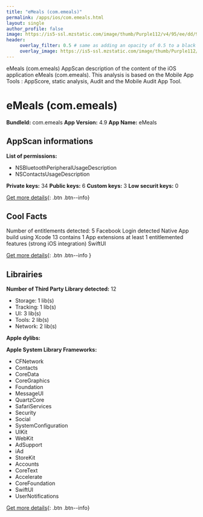```yaml
---
title: "eMeals (com.emeals)"
permalink: /apps/ios/com.emeals.html
layout: single
author_profile: false
image: https://is5-ssl.mzstatic.com/image/thumb/Purple112/v4/95/ee/dd/95eedd59-3497-8c4e-dba0-7fd03a34b2e6/AppIcon-1x_U007emarketing-0-6-0-85-220.png/512x512bb.jpg
header: 
     overlay_filter: 0.5 # same as adding an opacity of 0.5 to a black background
     overlay_image: https://is5-ssl.mzstatic.com/image/thumb/Purple112/v4/95/ee/dd/95eedd59-3497-8c4e-dba0-7fd03a34b2e6/AppIcon-1x_U007emarketing-0-6-0-85-220.png/512x512bb.jpg
---
```

eMeals (com.emeals) AppScan description of the content of the iOS application eMeals (com.emeals). This analysis is based on the Mobile App Tools : AppScore, static analysis, Audit and the Mobile Audit App Tool.

# eMeals (com.emeals)

**BundleId:** com.emeals
**App Version:** 4.9
**App Name:** eMeals


## AppScan informations 

**List of permissions:** 
- NSBluetoothPeripheralUsageDescription
- NSContactsUsageDescription
  
  
**Private keys:** 34
**Public keys:** 6
**Custom keys:** 3
**Low securit keys:** 0
  
[Get more details](/pricing.html){: .btn .btn--info}

## Cool Facts

Number of entitlements detected: 5
Facebook Login detected
Native App
build using Xcode 13
contains 1 App extensions
at least 1 entitlemented features (strong iOS integration)
SwiftUI
  
[Get more details](/pricing.html){: .btn .btn--info }

## Librairies 
**Number of Third Party Library detected:** 12
- Storage: 1 lib(s)
- Tracking: 1 lib(s)
- UI: 3 lib(s)
- Tools: 2 lib(s)
- Network: 2 lib(s)


**Apple dylibs:**


**Apple System Library Frameworks:**
- CFNetwork
- Contacts
- CoreData
- CoreGraphics
- Foundation
- MessageUI
- QuartzCore
- SafariServices
- Security
- Social
- SystemConfiguration
- UIKit
- WebKit
- AdSupport
- iAd
- StoreKit
- Accounts
- CoreText
- Accelerate
- CoreFoundation
- SwiftUI
- UserNotifications


  
[Get more details](/pricing.html){: .btn .btn--info}

